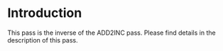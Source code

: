 # Introduction #

This pass is the inverse of the ADD2INC pass. Please find details in the description of this pass.